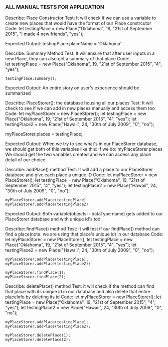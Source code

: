 ### ALL MANUAL TESTS FOR APPLICATION

<!-- Starting off the testings for my application -->

<!-- The first test is s test on whether or not we can create new places with our Place constructor -->

Describe: Place Constructor
Test: It will check if we can use a variable to create new places that would have the format of our Place constrcutor
Code:
    let testingPlace = new Place("Oklahoma", 19, "21st of September 2015", "I made 4 new friends", "yes");

Expected Output: testingPlace.placeName = 'Oklahoma'


<!-- The next test is on a summary button to summarize a user's experience to another user -->

Describe: Summary Method
Test: It will ensure that after user inputs in a new Place, they can also get a summary of that place
Code:    
    let testingPlace = new Place("Oklahoma", 19, "21st of September 2015", "4", "yes");

    testingPlace.summary();
Expected Output: An entire story on user's experience should be summarized


<!-- Our mock database for storing places has been stored,let's add places in here manually to see if it stores them -->

Describe: PlaceStorer(): the database housing all our places
Test: It will check to see if we can add in new places manually and access them too
Code:
    <!-- First create the global variable for PlaceStorer || also called instantiator -->
    let myPlaceStorer = new PlaceStorer();
    <!-- And then the variables -->
    let testingPlace = new Place("Oklahoma", 19, "21st of September 2015", "4", "yes");
    let testingPlace2 = new Place("Hawaii", 24, "30th of July 2009", "0", "no");

<!-- Then we input it manually like this -->
myPlaceStorer.places = testingPlace;
    
Expected Output: When we try to see what's in our PlaceStorer database, we should get both of this variables like this:
    If we do: myPlaceStorer.places
    We should get the two variables created and we can access any place detail of our choice

<!-- Test got passed but if we try adding in more than 1 place, it overrides the previous place, we don't want this, we could solve that by writing a method for it  -->


Describe: addPlace() method
Test: It will add a place to our PlaceStorer database and give each place a unique ID
Code:
    let myPlaceStorer = new PlaceStorer();
    let testingPlace = new Place("Oklahoma", 19, "21st of September 2015", "4", "yes");
    let testingPlace2 = new Place("Hawaii", 24, "30th of July 2009", "0", "no");

    myPlaceStorer.addPlace(testingPlace)
    myPlaceStorer.addPlace(testingPlace2)

Expected Output: Both variable(objects-- dataType name) gets added to our PlaceStorer database and with unique id's too

<!-- The test above has been passed, moving on to the next test -->



<!-- The next test is testing if our findPlace() method works -->

Describe: findPlace() method
Test: It will test if our findPlace() method can find a place(note: we are using that place's unique id) in our database 
Code:
    let myPlaceStorer = new PlaceStorer();
    let testingPlace = new Place("Oklahoma", 19, "21st of September 2015", "4", "yes");
    let testingPlace2 = new Place("Hawaii", 24, "30th of July 2009", "0", "no");

    myPlaceStorer.addPlace(testingPlace);
    myPlaceStorer.addPlace(testingPlace2);

    myPlaceStorer.findPlace(1);
    myPlaceStorer.findPlace(2);

<!-- THis test has been passed: moving on to the next test -->



<!-- The next test is testing if our deletePlace() method works -->

Describe: deletePlace() method
Test: it will check if the method can find that place with its unique id in our database and also delete that entire placeInfo by deleting its id
Code:
    let myPlaceStorer = new PlaceStorer();
    let testingPlace = new Place("Oklahoma", 19, "21st of September 2015", "4", "yes");
    let testingPlace2 = new Place("Hawaii", 24, "30th of July 2009", "0", "no");

    myPlaceStorer.addPlace(testingPlace);
    myPlaceStorer.addPlace(testingPlace2);

    myPlaceStorer.deletePlace(1);
    myPlaceStorer.deletePlace(2);


<!-- Test got passed and done with all the tests in the business Logic -->
<!-- Done with the business Logic, Now off to the UI Logic -->